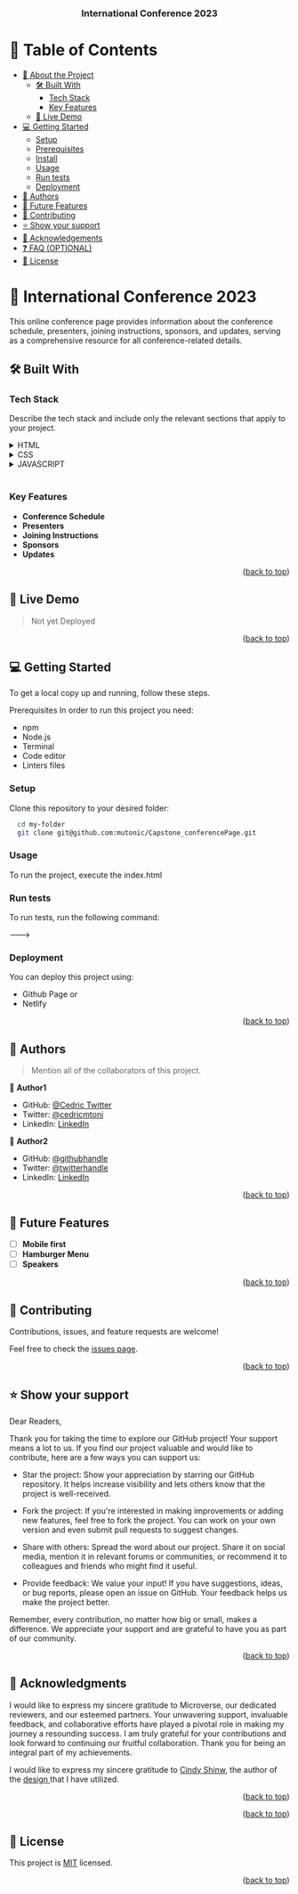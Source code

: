<a name="readme-top"></a>

<div align="center">

  <h3><b>International Conference 2023 </b></h3>

</div>

<!-- TABLE OF CONTENTS -->

# 📗 Table of Contents

- [📖 About the Project](#about-project)
  - [🛠 Built With](#built-with)
    - [Tech Stack](#tech-stack)
    - [Key Features](#key-features)
  - [🚀 Live Demo](#live-demo)
- [💻 Getting Started](#getting-started)
  - [Setup](#setup)
  - [Prerequisites](#prerequisites)
  - [Install](#install)
  - [Usage](#usage)
  - [Run tests](#run-tests)
  - [Deployment](#deployment)
- [👥 Authors](#authors)
- [🔭 Future Features](#future-features)
- [🤝 Contributing](#contributing)
- [⭐️ Show your support](#support)
- [🙏 Acknowledgements](#acknowledgements)
- [❓ FAQ (OPTIONAL)](#faq)
- [📝 License](#license)

<!-- PROJECT DESCRIPTION -->

# 📖 International Conference 2023 <a name="about-project"></a>

This online conference page provides information about the conference schedule, presenters, joining instructions, sponsors, and updates, serving as a comprehensive resource for all conference-related details.

## 🛠 Built With <a name="built-with"></a>

### Tech Stack <a name="tech-stack"></a>

Describe the tech stack and include only the relevant sections that apply to your project.

<details>
  <summary>HTML</summary>
  <ul>
    <li><a href="https://www.w3schools.com/html/">HTML</a></li>
  </ul>
</details>

<details>
  <summary>CSS</summary>
  <ul>
    <li><a href="https://developer.mozilla.org/en-US/docs/Web/CSS">CSS</a></li>
  </ul>
</details>

<details>
<summary>JAVASCRIPT</summary>
  <ul>
    <li><a href="https://developer.mozilla.org/en-US/docs/Web/JavaScript">JS</a></li>
  </ul>
</details>

<!-- Features -->
<br>

### Key Features <a name="key-features"></a>

- **Conference Schedule**
- **Presenters**
- **Joining Instructions**
- **Sponsors**
- **Updates**

<p align="right">(<a href="#readme-top">back to top</a>)</p>

<!-- LIVE DEMO -->

## 🚀 Live Demo <a name="live-demo"></a>

> Not yet Deployed

<!-- [Live Demo Link](https://google.com)-->

<p align="right">(<a href="#readme-top">back to top</a>)</p>

<!-- GETTING STARTED -->

## 💻 Getting Started <a name="getting-started"></a>

To get a local copy up and running, follow these steps.

Prerequisites
In order to run this project you need:

- npm
- Node.js
- Terminal
- Code editor
- Linters files


### Setup

Clone this repository to your desired folder:


```sh
  cd my-folder
  git clone git@github.com:mutonic/Capstone_conferencePage.git
```

### Usage

To run the project, execute the index.html


### Run tests

To run tests, run the following command:

--->

### Deployment

You can deploy this project using:
- Github Page or 
- Netlify


<p align="right">(<a href="#readme-top">back to top</a>)</p>

<!-- AUTHORS -->

## 👥 Authors <a name="authors"></a>

> Mention all of the collaborators of this project.

👤 **Author1**

- GitHub: [@Cedric Twitter](https://github.com/mutonic)
- Twitter: [@cedricmtoni](https://twitter.com/cedricmtoni)
- LinkedIn: [LinkedIn](https://linkedin.com/in/linkedinhandle)

👤 **Author2**

- GitHub: [@githubhandle](https://github.com/githubhandle)
- Twitter: [@twitterhandle](https://twitter.com/twitterhandle)
- LinkedIn: [LinkedIn](https://linkedin.com/in/linkedinhandle)

<p align="right">(<a href="#readme-top">back to top</a>)</p>

<!-- FUTURE FEATURES -->

## 🔭 Future Features <a name="future-features"></a>

- [ ] **Mobile first**
- [ ] **Hamburger Menu**
- [ ] **Speakers**

<p align="right">(<a href="#readme-top">back to top</a>)</p>

<!-- CONTRIBUTING -->

## 🤝 Contributing <a name="contributing"></a>

Contributions, issues, and feature requests are welcome!

Feel free to check the [issues page](../../issues/).

<p align="right">(<a href="#readme-top">back to top</a>)</p>

<!-- SUPPORT -->

## ⭐️ Show your support <a name="support"></a>

Dear Readers, 

Thank you for taking the time to explore our GitHub project! Your support means a lot to us. If you find our project valuable and would like to contribute, here are a few ways you can support us:

 - Star the project: Show your appreciation by starring our GitHub repository. It helps increase visibility and lets others know that the project is well-received.

 - Fork the project: If you're interested in making improvements or adding new features, feel free to fork the project. You can work on your own version and even submit pull requests to suggest changes.

 - Share with others: Spread the word about our project. Share it on social media, mention it in relevant forums or communities, or recommend it to colleagues and friends who might find it useful.

 - Provide feedback: We value your input! If you have suggestions, ideas, or bug reports, please open an issue on GitHub. Your feedback helps us make the project better.

Remember, every contribution, no matter how big or small, makes a difference. We appreciate your support and are grateful to have you as part of our community.
<p align="right">(<a href="#readme-top">back to top</a>)</p>

<!-- ACKNOWLEDGEMENTS -->

## 🙏 Acknowledgments <a name="acknowledgements"></a>


I would like to express my sincere gratitude to Microverse, our dedicated reviewers, and our esteemed partners. Your unwavering support, invaluable feedback, and collaborative efforts have played a pivotal role in making my journey a resounding success. I am truly grateful for your contributions and look forward to continuing our fruitful collaboration. Thank you for being an integral part of my achievements.

I would like to express my sincere gratitude to <a href="https://www.behance.net/adagio07"> Cindy Shinw</a>, the author of the <a href='https://www.behance.net/gallery/29845175/CC-Global-Summit-2015'> design </a> that I have utilized.

<p align="right">(<a href="#readme-top">back to top</a>)</p>


<p align="right">(<a href="#readme-top">back to top</a>)</p>

<!-- LICENSE -->

## 📝 License <a name="license"></a>

This project is [MIT](./LICENSE) licensed.

<p align="right">(<a href="#readme-top">back to top</a>)</p>
